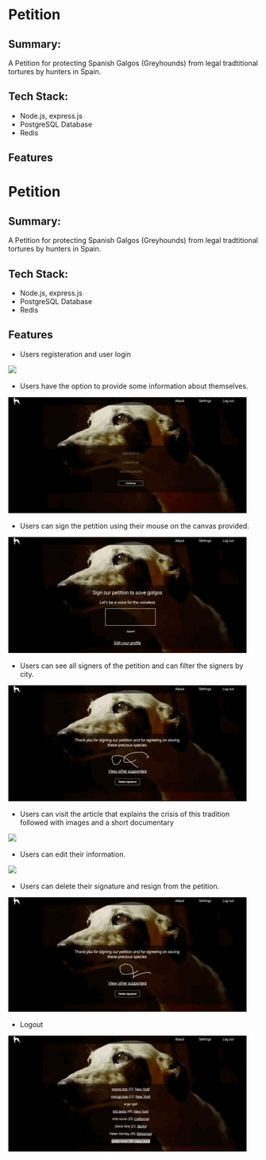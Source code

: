 # Petition

## Summary:
A Petition for protecting Spanish Galgos (Greyhounds) from legal tradtitional tortures by hunters in Spain.

## Tech Stack:
* Node.js, express.js
* PostgreSQL Database
* Redis

## Features

# Petition

## Summary:
A Petition for protecting Spanish Galgos (Greyhounds) from legal tradtitional tortures by hunters in Spain.

## Tech Stack:
* Node.js, express.js
* PostgreSQL Database
* Redis

## Features

* Users registeration and user login

<img src='public/images/Register.gif' >

* Users have the option to provide some information about themselves.

<img src='public/images/additionalinfo.gif' >

* Users can sign the petition using their mouse on the canvas provided.

<img src='public/images/signature.gif' >

* Users can see all signers of the petition and can filter the signers by city.

<img src='public/images/supporters.gif' >

* Users can visit the article that explains the crisis of this tradition followed with images and a short documentary

<img src='public/images/article.gif' >

* Users can edit their information.

<img src='public/images/editprofile.gif' >


* Users can delete their signature and resign from the petition.

<img src='public/images/deletesignature.gif' >

* Logout

<img src='public/images/homepageandlogout.gif' >

